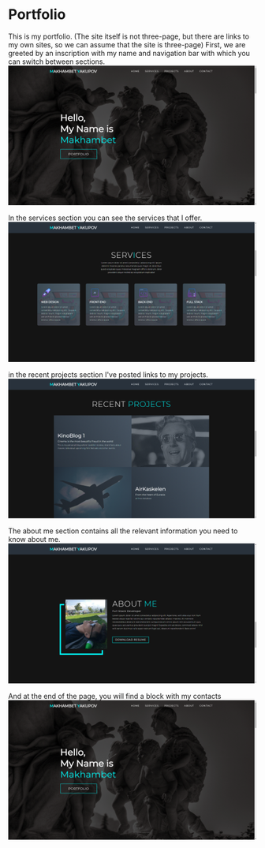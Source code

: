 # Portfolio

This is my portfolio.
(The site itself is not three-page, but there are links to my own sites, so we can assume that the site is three-page)
First, we are greeted by an inscription with my name and navigation bar with which you can switch between sections.
<img src ="img/screenshot1.png" alt=" scr1">

In the services section you can see the services that I offer.
<img src ="img/screenshot2.png" alt=" scr2">

in the recent projects section I've posted links to my projects.
<img src ="img/screenshot3.png" alt=" scr3">

The about me section contains all the relevant information you need to know about me.
<img src ="img/screenshot4.png" alt=" scr4">

And at the end of the page, you will find a block with my contacts
<img src ="img/screenshot1.png" alt=" scr5">
